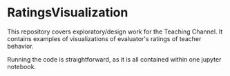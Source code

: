 # RatingsVisualization
This repository covers exploratory/design work for the Teaching Channel.
It contains examples of visualizations of evaluator's ratings of teacher behavior.

Running the code is straightforward, as it is all contained within one jupyter notebook.
